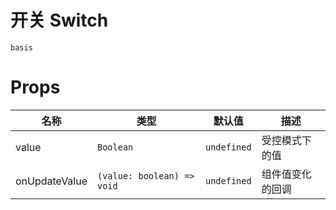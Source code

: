 # 开关 Switch

```demo
basis
```

# Props

| 名称          | 类型                       | 默认值      | 描述             |
| ------------- | -------------------------- | ----------- | ---------------- |
| value         | `Boolean`                  | `undefined` | 受控模式下的值   |
| onUpdateValue | `(value: boolean) => void` | `undefined` | 组件值变化的回调 |
